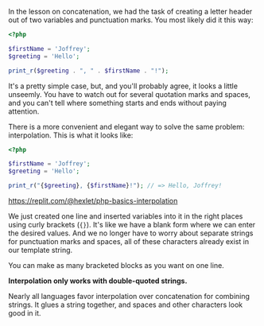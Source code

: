 
In the lesson on concatenation, we had the task of creating a letter header out of two variables and punctuation marks. You most likely did it this way:

```php
<?php

$firstName = 'Joffrey';
$greeting = 'Hello';

print_r($greeting . ", " . $firstName . "!");
```

It's a pretty simple case, but, and you'll probably agree, it looks a little unseemly. You have to watch out for several quotation marks and spaces, and you can't tell where something starts and ends without paying attention.

There is a more convenient and elegant way to solve the same problem: interpolation. This is what it looks like:

```php
<?php

$firstName = 'Joffrey';
$greeting = 'Hello';

print_r("{$greeting}, {$firstName}!"); // => Hello, Joffrey!
```

https://replit.com/@hexlet/php-basics-interpolation

We just created one line and inserted variables into it in the right places using curly brackets (`{}`). It's like we have a blank form where we can enter the desired values. And we no longer have to worry about separate strings for punctuation marks and spaces, all of these characters already exist in our template string.

You can make as many bracketed blocks as you want on one line.

**Interpolation only works with double-quoted strings.**

Nearly all languages favor interpolation over concatenation for combining strings. It glues a string together, and spaces and other characters look good in it.
